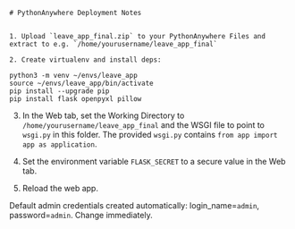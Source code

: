    # PythonAnywhere Deployment Notes


    1. Upload `leave_app_final.zip` to your PythonAnywhere Files and extract to e.g. `/home/yourusername/leave_app_final`

    2. Create virtualenv and install deps:

```
python3 -m venv ~/envs/leave_app
source ~/envs/leave_app/bin/activate
pip install --upgrade pip
pip install flask openpyxl pillow
```

3. In the Web tab, set the Working Directory to `/home/yourusername/leave_app_final` and the WSGI file to point to `wsgi.py` in this folder. The provided `wsgi.py` contains `from app import app as application`.

4. Set the environment variable `FLASK_SECRET` to a secure value in the Web tab.

5. Reload the web app.

Default admin credentials created automatically: login_name=`admin`, password=`admin`. Change immediately.

